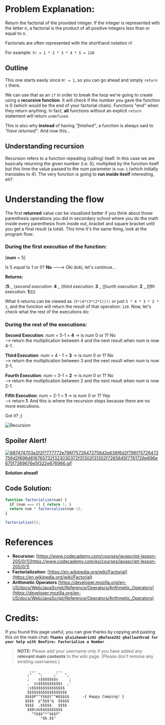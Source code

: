 # Problem Explanation:
Return the factorial of the provided integer. If the integer is represented with the letter n, a factorial is the product of all positive integers less than or equal to n.

Factorials are often represented with the shorthand notation n!

For example: `5! = 1 * 2 * 3 * 4 * 5 = 120`

## Outline
This one starts easily since `0! = 1`, so you can go ahead and simply `return 1` there.

We can use that as an `if` in order to break the loop we're going to create using a **recursive function**. It will check if the number you gave the function is 0 (which would be the end of your factorial chain). Functions "end" when they return anything. In fact, **all** functions without an explicit `return` statement will return `undefined`.

This is also why **instead** of having *"finished"*, a function is always said to *"have returned"*. And now this...

## Understanding recursion
Recursion refers to a function repeating (calling) itself. In this case we are basically returning the given number (i.e. 5), multiplied by the function itself but this time the value passed to the _num_ parameter is `num-1` (which initially translates to 4). The very function is going to **run inside itself** interesting, eh?

# Understanding the flow
The first **returned** value can be visualized better if you think about those parenthesis operations you did in secondary school where you do the math inside every parenthesis from inside out, bracket and square bracket until you get a final result (a total). This time it's the same thing, look at the program flow:

### During the first execution of the function:
[**num** = 5]

Is 5 _equal_ to 1 or 0? **No** ---> Oki doki, let's continue...

**Returns:**

(**5** _ (_second execution_: **4** _ (_third execution_: **3** _ (_fourth execution_: **2** _ _fifth execution_: **1**))))

What it returns can be viewed as `(5*(4*(3*(2*1))))` or just `5 * 4 * 3 * 2 * 1`, and the function will return the result of that operation: `120`. Now, let's check what the rest of the executions do:

### During the rest of the executions:
**Second Execution**: 
_num_ = 5-1 = **4** -> is _num_ 0 or 1? No<br>
--> return the multiplication between 4 and the next result when _num_ is now 4-1.

**Third Execution**: _num_ = 4 - 1 = **3** -> is _num_ 0 or 1? No<br>
--> return the multiplication between 3 and the next result when _num_ is now 3-1.

**Fourth Execution**: _num_ = 3-1 = **2** -> is _num_ 0 or 1? No<br>
--> return the multiplication between 2 and the next result when _num_ is now 2-1.

**Fifth Execution**: _num_ = 2-1 = **1** -> is _num_ 0 or 1? Yep<br>
--> return **1**. And this is where the recursion stops because there are no more executions.

Got it? ;)

![Recursion](http://i61.tinypic.com/28auvsw.jpg)

## Spoiler Alert!
[![687474703a2f2f7777772e796f75726472756d2e636f6d2f796f75726472756d2f696d616765732f323030372f31302f31302f7265645f7761726e696e675f7369676e5f322e676966.gif](https://files.gitter.im/FreeCodeCamp/Wiki/nlOm/thumb/687474703a2f2f7777772e796f75726472756d2e636f6d2f796f75726472756d2f696d616765732f323030372f31302f31302f7265645f7761726e696e675f7369676e5f322e676966.gif)](https://files.gitter.im/FreeCodeCamp/Wiki/nlOm/687474703a2f2f7777772e796f75726472756d2e636f6d2f796f75726472756d2f696d616765732f323030372f31302f31302f7265645f7761726e696e675f7369676e5f322e676966.gif)

**Solution ahead!**

## Code Solution:

```javascript
function factorialize(num) {
  if (num === 0) { return 1; }
  return num * factorialize(num-1);
}

factorialize(5);
```

# References
- **Recursion**: [https://www.codecademy.com/courses/javascript-lesson-205/0/1](https://www.codecademy.com/es/courses/javascript-lesson-205/0/1)
- **Factorialization**: [https://en.wikipedia.org/wiki/Factorial](https://en.wikipedia.org/wiki/Factorial)
- **Arithmetic Operators** [https://developer.mozilla.org/en-US/docs/Web/JavaScript/Reference/Operators/Arithmetic_Operators](https://developer.mozilla.org/en-US/docs/Web/JavaScript/Reference/Operators/Arithmetic_Operators)

# Credits:
If you found this page useful, you can give thanks by copying and pasting this on the main chat: **`Thanks @luishendrix92 @Rafase282 @hallaathrad for your help with Bonfire: Factorialize a Number`**

> **NOTE:** Please add your username only if you have added any **relevant main contents** to the wiki page. (Please don't remove any existing usernames.)

```
           ,,,         ,,,
          ;"   ^;     ;'   ",
          ;    s$$$$$$$s     ;
          ,  ss$$$$$$$$$$s  ,'
          ;s$$$$$$$$$$$$$$$
          $$$$$$$$$$$$$$$$$$
         $$$$P""Y$$$Y""W$$$$$      -{ Happy Camping! }
         $$$$  p"$$$"q  $$$$$
         $$$$  .$$$$$.  $$$$
          $$DcaU$$$$$$$$$$
            "Y$$$"*"$$$Y"    
                "$b.$$"
```
